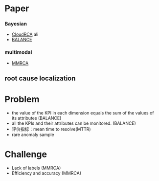 # Paper
### Bayesian
- [CloudRCA](https://dl.acm.org/doi/pdf/10.1145/3459637.3481903) ali
- [BALANCE](https://arxiv.org/pdf/2301.13572.pdf)

### multimodal
- [MMRCA](https://www.researchgate.net/profile/Gary-White-13/publication/357636273_MMRCA_MultiModal_Root_Cause_Analysis/links/61d771bdb6b5667157cf29c2/MMRCA-MultiModal-Root-Cause-Analysis.pdf) 

## root cause localization

# Problem
- the value of the KPI in each dimension equals the sum of the values of its attributes (BALANCE)
- all the KPIs and their attributes can be monitored. (BALANCE)
- 评价指标：mean time to resolve(MTTR)
- rare anomaly sample

# Challenge
- Lack of labels (MMRCA)
- Efficiency and accuracy (MMRCA)